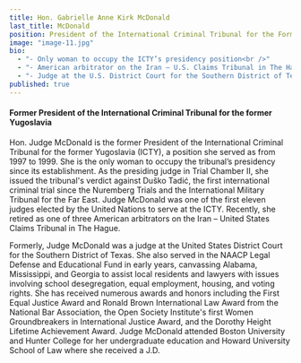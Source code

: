 ```yaml
---
title: Hon. Gabrielle Anne Kirk McDonald
last_title: McDonald
position: President of the International Criminal Tribunal for the Former Yugoslavia (1997—1999).
image: "image-11.jpg"
bio: 
  - "- Only woman to occupy the ICTY’s presidency position<br />"
  - "- American arbitrator on the Iran – U.S. Claims Tribunal in The Hague, The Netherlands (2001-2013)<br />"
  - "- Judge at the U.S. District Court for the Southern District of Texas (1979-1988)<br />"
published: true
---
```


#### Former President of the International Criminal Tribunal for the former Yugoslavia
Hon. Judge McDonald is the former President of the International Criminal Tribunal for the former Yugoslavia (ICTY), a position she served as from 1997 to 1999. She is the only woman to occupy the tribunal’s presidency since its establishment. As the presiding judge in Trial Chamber II, she issued the tribunal's verdict against Duško Tadić, the first international criminal trial since the Nuremberg Trials and the International Military Tribunal for the Far East. Judge McDonald was one of the first eleven judges elected by the United Nations to serve at the ICTY. Recently, she retired as one of three American arbitrators on the Iran – United States Claims Tribunal in The Hague. 

Formerly, Judge McDonald was a judge at the United States District Court for the Southern District of Texas. She also served in the NAACP Legal Defense and Educational Fund in early years, canvassing Alabama, Mississippi, and Georgia to assist local residents and lawyers with issues involving school desegregation, equal employment, housing, and voting rights. She has received numerous awards and honors including the First Equal Justice Award and Ronald Brown International Law Award from the National Bar Association, the Open Society Institute's first Women Groundbreakers in International Justice Award, and the Dorothy Height Lifetime Achievement Award. Judge McDonald attended Boston University and Hunter College for her undergraduate education and Howard University School of Law where she received a J.D.
